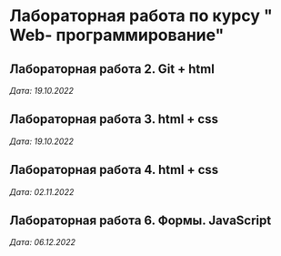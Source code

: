 # Лабораторная работа по курсу " Web- программирование"

## Лабораторная работа 2. Git + html

*Дата: 19.10.2022*

## Лабораторная работа 3. html + css

*Дата: 19.10.2022* 

## Лабораторная работа 4. html + css

*Дата: 02.11.2022*

## Лабораторная работа 6. Формы. JavaScript

*Дата: 06.12.2022*
